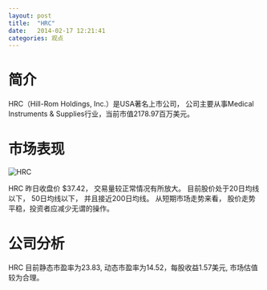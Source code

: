 ```yaml
---
layout: post
title:  "HRC"
date:   2014-02-17 12:21:41
categories: 观点
---
```


# 简介
HRC（Hill-Rom Holdings, Inc.）是USA著名上市公司，
公司主要从事Medical Instruments & Supplies行业，当前市值2178.97百万美元。

# 市场表现

![HRC](http://finviz.com/chart.ashx?t=HRC&ty=c&ta=1&p=d&s=l)

HRC 昨日收盘价 $37.42，
交易量较正常情况有所放大。
目前股价处于20日均线以下，
50日均线以下，
并且接近200日均线。
从短期市场走势来看，
股价走势平稳，投资者应减少无谓的操作。

# 公司分析
HRC 目前静态市盈率为23.83, 动态市盈率为14.52，每股收益1.57美元,
市场估值较为合理。
